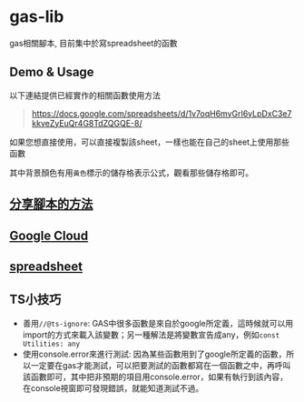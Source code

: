 # gas-lib

gas相關腳本, 目前集中於寫spreadsheet的函數

## Demo & Usage

以下連結提供已經實作的相關函數使用方法

> https://docs.google.com/spreadsheets/d/1v7oqH6myGrI6yLpDxC3e7kkveZyEuQr4G8TdZQGQE-8/

如果您想直接使用，可以直接複製該sheet，一樣也能在自己的sheet上使用那些函數

其中背景顏色有用`黃色`標示的儲存格表示公式，觀看那些儲存格即可。

## [分享腳本的方法](doc/share.md)

## [Google Cloud](doc/googleCloud.md)

## [spreadsheet](doc/sheets/README.md)

## TS小技巧

- 善用`//@ts-ignore`: GAS中很多函數是來自於google所定義，這時候就可以用import的方式來載入該變數；另一種解法是將變數宣告成any，例如`const Utilities: any`
- 使用console.error來進行測試: 因為某些函數用到了google所定義的函數，所以一定要在gas才能測試，可以把要測試的函數都寫在一個函數之中，再呼叫該函數即可，其中把非預期的項目用console.error，如果有執行到該內容，在console視窗即可發現錯誤，就能知道測試不過。
